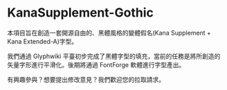 # KanaSupplement-Gothic

本項目旨在創造一套開源自由的、黑體風格的變體假名(Kana Supplement + Kana Extended-A)字型。

我們通過 Glyphwiki 平臺初步完成了黑體字型的填充，當前的任務是將所創造的矢量字形進行平滑化。後期將通過 FontForge 軟體進行字型產出。

有興趣參與？想要提出修改意見？我們歡迎您的拉取請求。

